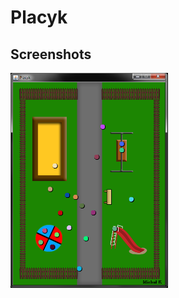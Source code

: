 # Placyk

## Screenshots
<img src="https://raw.githubusercontent.com/Michu4000/Placyk/master/screenshot.PNG" width="50%" height="50%">
